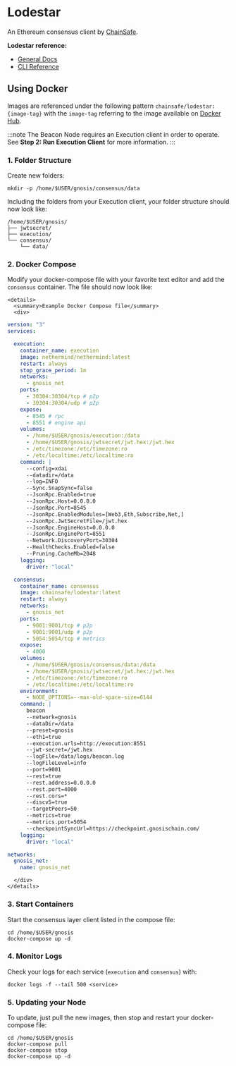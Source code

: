 ---
---

# Lodestar

An Ethereum consensus client by [ChainSafe](https://lodestar.chainsafe.io/).


**Lodestar reference:**

- [General Docs](https://chainsafe.github.io/lodestar/)
- [CLI Reference](https://chainsafe.github.io/lodestar/reference/cli/)


## Using Docker

Images are referenced under the following pattern `chainsafe/lodestar:{image-tag}` with the `image-tag` referring to the image available on [Docker Hub](https://hub.docker.com/r/chainsafe/lodestar/tags).

:::note
The Beacon Node requires an Execution client in order to operate. See **Step 2: Run Execution Client** for more information.
:::


### 1. Folder Structure

Create new folders:

```shell
mkdir -p /home/$USER/gnosis/consensus/data
```

Including the folders from your Execution client, your folder structure should now look like:

```
/home/$USER/gnosis/
├── jwtsecret/
├── execution/
└── consensus/
    └── data/
```


### 2. Docker Compose

Modify your docker-compose file with your favorite text editor and add the `consensus` container. The file should now look like:

```mdx-code-block
<details>
  <summary>Example Docker Compose file</summary>
  <div>
```

```yaml title="/home/$USER/gnosis/docker-compose.yml"
version: "3"
services:

  execution:
    container_name: execution
    image: nethermind/nethermind:latest
    restart: always
    stop_grace_period: 1m
    networks:
      - gnosis_net
    ports:
      - 30304:30304/tcp # p2p
      - 30304:30304/udp # p2p
    expose:
      - 8545 # rpc
      - 8551 # engine api
    volumes:
      - /home/$USER/gnosis/execution:/data
      - /home/$USER/gnosis/jwtsecret/jwt.hex:/jwt.hex
      - /etc/timezone:/etc/timezone:ro
      - /etc/localtime:/etc/localtime:ro
    command: |
      --config=xdai
      --datadir=/data
      --log=INFO
      --Sync.SnapSync=false
      --JsonRpc.Enabled=true
      --JsonRpc.Host=0.0.0.0
      --JsonRpc.Port=8545
      --JsonRpc.EnabledModules=[Web3,Eth,Subscribe,Net,]
      --JsonRpc.JwtSecretFile=/jwt.hex
      --JsonRpc.EngineHost=0.0.0.0
      --JsonRpc.EnginePort=8551
      --Network.DiscoveryPort=30304
      --HealthChecks.Enabled=false
      --Pruning.CacheMb=2048
    logging:
      driver: "local"

  consensus:
    container_name: consensus
    image: chainsafe/lodestar:latest
    restart: always
    networks:
      - gnosis_net
    ports:
      - 9001:9001/tcp # p2p
      - 9001:9001/udp # p2p
      - 5054:5054/tcp # metrics
    expose:
      - 4000
    volumes:
      - /home/$USER/gnosis/consensus/data:/data
      - /home/$USER/gnosis/jwtsecret/jwt.hex:/jwt.hex
      - /etc/timezone:/etc/timezone:ro
      - /etc/localtime:/etc/localtime:ro
    environment:
      - NODE_OPTIONS=--max-old-space-size=6144
    command: |
      beacon
      --network=gnosis
      --dataDir=/data
      --preset=gnosis
      --eth1=true
      --execution.urls=http://execution:8551
      --jwt-secret=/jwt.hex
      --logFile=/data/logs/beacon.log
      --logFileLevel=info
      --port=9001
      --rest=true
      --rest.address=0.0.0.0
      --rest.port=4000
      --rest.cors=*
      --discv5=true
      --targetPeers=50
      --metrics=true
      --metrics.port=5054
      --checkpointSyncUrl=https://checkpoint.gnosischain.com/
    logging:
      driver: "local"

networks:
  gnosis_net:
    name: gnosis_net
```

```mdx-code-block
  </div>
</details>
```


### 3. Start Containers

Start the consensus layer client listed in the compose file:

```shell
cd /home/$USER/gnosis
docker-compose up -d
```


### 4. Monitor Logs

Check your logs for each service (`execution` and `consensus`) with:

```shell
docker logs -f --tail 500 <service>
```


### 5. Updating your Node

To update, just pull the new images, then stop and restart your docker-compose file:

```shell
cd /home/$USER/gnosis
docker-compose pull
docker-compose stop
docker-compose up -d
```
